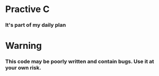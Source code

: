 # Practive C
### It's part of my daily plan

# Warning
### This code may be poorly written and contain bugs. Use it at your own risk.